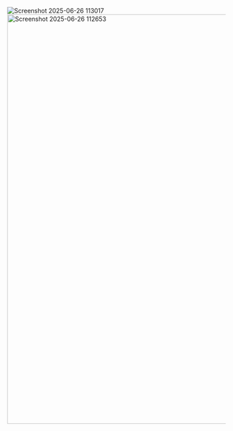 ![Screenshot 2025-06-26 113017](https://github.com/user-attachments/assets/0b048d73-8d2f-4802-820c-4dadb45f7c1d)
<img width="944" alt="Screenshot 2025-06-26 112653" src="https://github.com/user-attachments/assets/1cf1ee32-2aa2-4ade-a397-bd485e575f28" />
